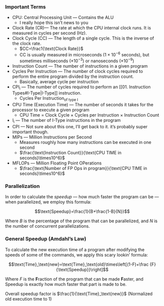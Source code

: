 ### Important Terms
- CPU: Central Processing Unit — Contains the ALU
	- I really hope this isn’t news to you
- Clock Rate (CR)— The rate at which the CPU internal clock runs. It is measured in cycles per second (Hz).
- Clock Cycle (CC) — The length of a single cycle. This is the inverse of the clock rate.
	- $CC=\frac1{\text{Clock Rate}}$
	- CC is usually measured in microseconds ($1\times10^{-6}$ seconds), but sometimes milliseconds ($\times10^{-3}$) or nanoseconds ($\times10^{-9}$)
- Instruction Count — The number of instructions in a given program
- Cycles Per Instruction — The number of clock cycles required to perform the entire program divided by the instruction count.
	- Basically, average cycle per instruction
- CPI<sub>i</sub> — The number of cycles required to perform an [[01. Instruction Types#I-Type|I-Type]] instruction.
	- Cycles Per Instruction<sub>of type I</sub>
- CPU Time (Execution Time) — The number of seconds it takes for the processor to execute a given program
	- CPU Time = Clock Cycle $\times$ Cycles per Instruction $\times$ Instruction Count
- I<sub>i</sub> — The number of I-Type instructions in the program
- CPI — Not sure about this one, I’ll get back to it. it’s probably super important though.
- MIPs — Million Instructions per Second
	- Measures roughly how many instructions can be executed in one second
	- $\frac{\text{Instruction Count}}{\text{CPU TIME in seconds}\times10^6}$
- MFLOPs — Million Floating Point OPerations
	- $\frac{\text{Number of FP Ops in program}}{\text{CPU TIME in seconds}\times10^6}$

### Parallelization
In order to calculate the *speedup* — how much faster the program can be — when parallelized, we employ this formula:

$$\text{Speedup}=\frac{1}{B+\frac{1-B}{N}}$$

Where $B$ is the percentage of the program that can be parallelized, and $N$ is the number of concurrent parallelizations.

### General Speedup (Amdahl’s Law)
To calculate the new execution time of a program after modifying the speeds of some of the commands, we apply this scary lookin’ formula:

$$\text{Time}_\text{new}=\text{Time}_\text{old}\times\left[(1-F)+\frac {F}{\text{Speedup}}\right]$$

Where $F$ is the **F**raction of the program that can be made **F**aster, and Speedup is exactly how much faster that part is made to be.

Overall speedup factor is $\frac{1}{\text{Time}_\text{new}}$ (Normalized old execution time to 1)